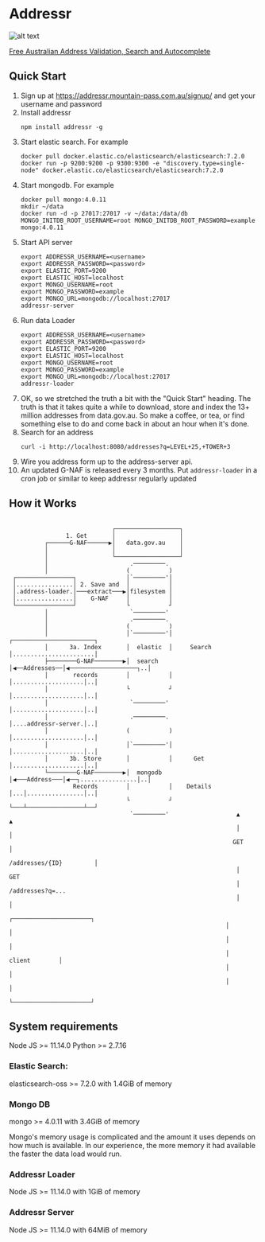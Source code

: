 # Addressr

![alt text](https://addressr.mountain-pass.com.au/icons/icon-144x144.png 'Addressr')

[Free Australian Address Validation, Search and Autocomplete](https://addressr.mountain-pass.com.au)

## Quick Start

1. Sign up at https://addressr.mountain-pass.com.au/signup/ and get your username and password
2. Install addressr
   ```
   npm install addressr -g
   ```
3. Start elastic search. For example
   ```
   docker pull docker.elastic.co/elasticsearch/elasticsearch:7.2.0
   docker run -p 9200:9200 -p 9300:9300 -e "discovery.type=single-node" docker.elastic.co/elasticsearch/elasticsearch:7.2.0
   ```
4. Start mongodb. For example
   ```
   docker pull mongo:4.0.11
   mkdir ~/data
   docker run -d -p 27017:27017 -v ~/data:/data/db MONGO_INITDB_ROOT_USERNAME=root MONGO_INITDB_ROOT_PASSWORD=example mongo:4.0.11
   ```
5. Start API server
   ```
   export ADDRESSR_USERNAME=<username>
   export ADDRESSR_PASSWORD=<password>
   export ELASTIC_PORT=9200
   export ELASTIC_HOST=localhost
   export MONGO_USERNAME=root
   export MONGO_PASSWORD=example
   export MONGO_URL=mongodb://localhost:27017
   addressr-server
   ```
6. Run data Loader
   ```
   export ADDRESSR_USERNAME=<username>
   export ADDRESSR_PASSWORD=<password>
   export ELASTIC_PORT=9200
   export ELASTIC_HOST=localhost
   export MONGO_USERNAME=root
   export MONGO_PASSWORD=example
   export MONGO_URL=mongodb://localhost:27017
   addressr-loader
   ```
7. OK, so we stretched the truth a bit with the "Quick Start" heading. The truth is that it takes quite a while to download, store and index the 13+ million addresses from data.gov.au. So make a coffee, or tea, or find something else to do and come back in about an hour when it's done.
8. Search for an address
   ```
   curl -i http://localhost:8080/addresses?q=LEVEL+25,+TOWER+3
   ```
9. Wire you address form up to the address-server api.
10. An updated G-NAF is released every 3 months. Put `addressr-loader` in a cron job or similar to keep addressr regularly updated

## How it Works

```

                             ┌──────────────────┐
                1. Get       │                  │
          ┌──────G-NAF──────▶│   data.gov.au    │
          │                  │                  │
          │                  └──────────────────┘
          │                       .─────────.
          │                      (           )
 ┌────────────────┐              │`─────────'│
 │................│ 2. Save and  │           │
 │.address-loader.│───extract───▶│filesystem │
 │................│    G-NAF     │           │
 └────────────────┘              └           ┘
          │                       `─────────'
          │                       .─────────.
          │                      (           )
          │                      │`─────────'│              ┌───────────────────────┐
          │      3a. Index       │  elastic  │     Search   │.......................│
          ├────────G-NAF────────▶│  search   │◀──Addresses──│◀───────────────────┐..│
          │       records        │           │              │....................│..│
          │                      └           ┘              │....................│..│
          │                       `─────────'               │....................│..│
          │                       .─────────.               │....addressr-server.│..│
          │                      (           )              │....................│..│
          │                      │`─────────'│              │....................│..│
          │      3b. Store       │           │      Get     │....................│..│
          └────────G-NAF────────▶│  mongodb  │◀───Address───│◀──┐................│..│
                  Records        │           │    Details   │...│................│..│
                                 └           ┘              └───┴────────────────┴──┘
                                  `─────────'                   ▲                ▲
                                                                │                │
                                                               GET               │
                                                         /addresses/{ID}         │
                                                                │               GET
                                                                │        /addresses?q=...
                                                                │                │
                                                             ┌──────────────────────┐
                                                             │                      │
                                                             │                      │
                                                             │        client        │
                                                             │                      │
                                                             │                      │
                                                             └──────────────────────┘
```

## System requirements

Node JS >= 11.14.0
Python >= 2.7.16

### Elastic Search:

elasticsearch-oss >= 7.2.0 with 1.4GiB of memory

### Mongo DB

mongo >= 4.0.11 with 3.4GiB of memory

Mongo's memory usage is complicated and the amount it uses depends on how much is available. In our experience, the more memory it had available the faster the data load would run.

### Addressr Loader

Node JS >= 11.14.0 with 1GiB of memory

### Addressr Server

Node JS >= 11.14.0 with 64MiB of memory
